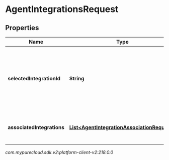 # AgentIntegrationsRequest


## Properties

| Name | Type | Description | Notes |
| ------------ | ------------- | ------------- | ------------- |
| **selectedIntegrationId** | **String** | The ID of the integration selected for the agent. If not set, no integration will be used for the agent |  [optional] |
| **associatedIntegrations** | [**List&lt;AgentIntegrationAssociationRequest&gt;**](AgentIntegrationAssociationRequest) | The list of integrations associated with the agent |  |




_com.mypurecloud.sdk.v2:platform-client-v2:218.0.0_
